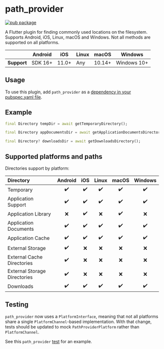 # path_provider

<?code-excerpt path-base="example/lib"?>

[![pub package](https://img.shields.io/pub/v/path_provider.svg)](https://pub.dev/packages/path_provider)

A Flutter plugin for finding commonly used locations on the filesystem.
Supports Android, iOS, Linux, macOS and Windows.
Not all methods are supported on all platforms.

|             | Android | iOS   | Linux | macOS  | Windows     |
| ----------- | ------- | ----- | ----- | ------ | ----------- |
| **Support** | SDK 16+ | 11.0+ | Any   | 10.14+ | Windows 10+ |

## Usage

To use this plugin, add `path_provider` as a [dependency in your pubspec.yaml file](https://flutter.dev/docs/development/platform-integration/platform-channels).

## Example

<?code-excerpt "readme_excerpts.dart (Example)"?>

```dart
final Directory tempDir = await getTemporaryDirectory();

final Directory appDocumentsDir = await getApplicationDocumentsDirectory();

final Directory? downloadsDir = await getDownloadsDirectory();
```

## Supported platforms and paths

Directories support by platform:

| Directory                    | Android | iOS | Linux | macOS | Windows |
| :--------------------------- | :-----: | :-: | :---: | :---: | :-----: |
| Temporary                    |   ✔️    | ✔️  |  ✔️   |  ✔️   |   ✔️    |
| Application Support          |   ✔️    | ✔️  |  ✔️   |  ✔️   |   ✔️    |
| Application Library          |   ❌️   | ✔️  |  ❌️  |  ✔️   |   ❌️   |
| Application Documents        |   ✔️    | ✔️  |  ✔️   |  ✔️   |   ✔️    |
| Application Cache            |   ✔️    | ✔️  |  ✔️   |  ✔️   |   ✔️    |
| External Storage             |   ✔️    | ❌  |  ❌   |  ❌️  |   ❌️   |
| External Cache Directories   |   ✔️    | ❌  |  ❌   |  ❌️  |   ❌️   |
| External Storage Directories |   ✔️    | ❌  |  ❌   |  ❌️  |   ❌️   |
| Downloads                    |   ✔️    | ✔️  |  ✔️   |  ✔️   |   ✔️    |

## Testing

`path_provider` now uses a `PlatformInterface`, meaning that not all platforms share a single `PlatformChannel`-based implementation.
With that change, tests should be updated to mock `PathProviderPlatform` rather than `PlatformChannel`.

See this `path_provider` [test](https://github.com/flutter/packages/blob/main/packages/path_provider/path_provider/test/path_provider_test.dart) for an example.
